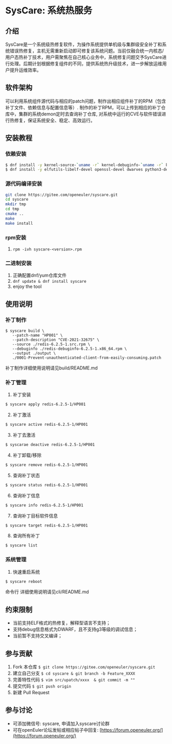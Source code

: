 # SysCare: 系统热服务

## 介绍

​       SysCare是一个系统级热修复软件，为操作系统提供单机级与集群级安全补丁和系统错误热修复，主机无需重新启动即可修复该系统问题。
​       当前仅融合统一内核态/用户态热补丁技术，用户需聚焦在自己核心业务中，系统修复问题交予SysCare进行处理。后期计划根据修复组件的不同，提供系统热升级技术，进一步解放运维用户提升运维效率。



## 软件架构

​       可以利用系统组件源代码与相应的patch问题，制作出相应组件补丁的RPM（包含补丁文件、依赖信息与配置信息等）. 制作的补丁RPM，可以上传到相应的补丁仓库中，集群的系统demon定时去查询补丁仓库, 对系统中运行的CVE与软件错误进行热修复，保证系统安全、稳定、高效运行。



## 安装教程

### 依赖安装

```bash
$ dnf install -y kernel-source-`uname -r` kernel-debuginfo-`uname -r` kernel-devel-`uname -r`
$ dnf install -y elfutils-libelf-devel openssl-devel dwarves python3-devel rpm-build bison cmake make gcc g++
```

### 源代码编译安装

```bash
git clone https://gitee.com/openeuler/syscare.git
cd syscare
mkdir tmp
cd tmp
cmake ..
make
make install
```

### rpm安装

1. ```rpm -ivh syscare-<version>.rpm```

### 二进制安装

1. 正确配置dnf/yum仓库文件
2. ```dnf update & dnf install syscare```
3. enjoy the tool



## 使用说明



### 补丁制作

```
$ syscare build \
   --patch-name "HP001" \
   --patch-description "CVE-2021-32675" \
   --source ./redis-6.2.5-1.src.rpm \
   --debuginfo ./redis-debuginfo-6.2.5-1.x86_64.rpm \
   --output ./output \
   ./0001-Prevent-unauthenticated-client-from-easily-consuming.patch
```

补丁制作详细使用说明请见build/README.md

### 补丁管理

1. 补丁安装

```bash
$ syscare apply redis-6.2.5-1/HP001
```

2. 补丁激活

```bash
$ syscare active redis-6.2.5-1/HP001
```

3. 补丁去激活

```bash
$ syscarae deactive redis-6.2.5-1/HP001
```

4. 补丁卸载/移除

```bash
$ syscare remove redis-6.2.5-1/HP001
```

5. 查询补丁状态

```bash
$ syscare status redis-6.2.5-1/HP001
```

6. 查询补丁信息

```bash
$ syscare info redis-6.2.5-1/HP001
```

7. 查询补丁目标软件信息

```bash
$ syscare target redis-6.2.5-1/HP001
```

8. 查询所有补丁

```bash
$ syscare list
```

### 系统管理

1. 快速重启系统

```bash
$ syscare reboot
```

命令行 详细使用说明请见cli/README.md



## 约束限制

* 当前支持ELF格式的热修复，解释型语言不支持；
* 支持debug信息格式为DWARF，且不支持g3等级的调试信息；
* 当前暂不支持交叉编译；



## 参与贡献

1.  Fork 本仓库 ```$ git clone https://gitee.com/openeuler/syscare.git```
2.  建立自己分支 ```$ cd syscare & git branch -b Feature_XXXX```
3.  完善特性代码 ```$ vim src/upatch/xxxx  & git commit -m ""```
4.  提交代码 ```$ git push origin```
5.  新建 Pull Request



## 参与讨论

* 可添加微信号: syscare, 申请加入syscare讨论群
* 可在openEuler论坛发帖或相应帖子中回复: [https://forum.openeuler.org/](https://forum.openeuler.org/)
